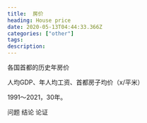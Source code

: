 ```yaml
---
title:  房价
heading: House price
date: 2020-05-13T04:44:33.366Z
categories: ["other"]
tags: 
description: 
---
```



各国首都的历史年房价

人均GDP、年人均工资、首都房子均价（x/平米）

1991～2021，30年。



问题
结论
论证

